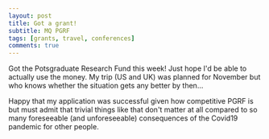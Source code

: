 ```yaml
---
layout: post
title: Got a grant!
subtitle: MQ PGRF
tags: [grants, travel, conferences]
comments: true
---
```


Got the Potsgraduate Research Fund this week! Just hope I'd be able to actually use the money. 
My trip (US and UK) was planned for November but who knows whether the situation gets any better by then...

Happy that my application was successful given how competitive PGRF is but must admit that trivial things like that don't matter at all compared to so many foreseeable (and unforeseeable) consequences of the Covid19 pandemic for other people.
